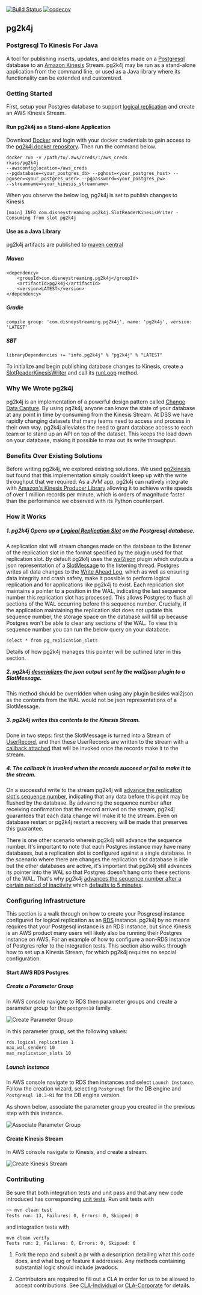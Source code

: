 
[![Build Status](https://travis-ci.com/disneystreaming/pg2k4j.svg?branch=master)](https://travis-ci.com/disneystreaming/pg2k4j) [![codecov](https://codecov.io/gh/disneystreaming/pg2k4j/branch/master/graph/badge.svg)](https://codecov.io/gh/disneystreaming/pg2k4j)

## pg2k4j

### Postgresql To Kinesis For Java

A tool for publishing inserts, updates, and deletes made on a [Postgresql](https://www.postgresql.org/) database to an [Amazon Kinesis](https://aws.amazon.com/kinesis/) Stream.
pg2k4j may be run as a stand-alone application from the command line, or used as a Java library where its functionality
can be extended and customized.

### Getting Started

First, setup your Postgres database to support [logical replication](https://www.postgresql.org/docs/10/static/logical-replication.html) and create an AWS Kinesis Stream.
 
#### Run pg2k4j as a Stand-alone Application
Download [Docker](https://www.docker.com/get-started) and login with your docker credentials to gain access to the [pg2k4j docker repository](https://hub.docker.com/r/rkass/pg2k4j/).
Then run the command below.
```
docker run -v /path/to/.aws/creds/:/aws_creds 
rkass/pg2k4j 
--awsconfiglocation=/aws_creds
--pgdatabase=<your_postgres_db> --pghost=<your_postgres_host> --pguser=<your_postgres_user> --pgpassword=<your_postgres_pw> 
--streamname=<your_kinesis_streamname>
``` 

When you observe the below log, pg2k4j is set to publish changes to Kinesis.

```
[main] INFO com.disneystreaming.pg2k4j.SlotReaderKinesisWriter - Consuming from slot pg2k4j
 ```
 
#### Use as a Java Library

pg2k4j artifacts are published to [maven central](https://mvnrepository.com/artifact/com.disneystreaming/pg2k4j)

##### Maven

```
<dependency>
    <groupId>com.disneystreaming.pg2k4j</groupId>
    <artifactId>pg2k4j</artifactId>
    <version>LATEST</version>
</dependency>
```

##### Gradle

```
compile group: 'com.disneystreaming.pg2k4j', name: 'pg2k4j', version: 'LATEST'
```

##### SBT

```
libraryDependencies += "info.pg2k4j" % "pg2k4j" % "LATEST"
```

To initialize and begin publishing database changes to Kinesis, create a [SlotReaderKinesisWriter](src/main/java/com/disneystreaming/pg2k4j/SlotReaderKinesisWriter.java) 
and call its [runLoop](src/main/java/com/disneystreaming/pg2k4j/SlotReaderKinesisWriter.java#L84) method.

### Why We Wrote pg2k4j

pg2k4j is an implementation of a powerful design pattern called [Change Data Capture](https://en.wikipedia.org/wiki/Change_data_capture).
By using pg2k4j, anyone can know the state of your database at any point in time by consuming from the Kinesis Stream.
At DSS we have rapidly changing datasets that many teams need to access and process in their own way. pg2k4j 
alleviates the need to grant database access to each team or to stand up an API on top of the dataset. This keeps the load down
on your database, making it possible to max out its write throughput. 

### Benefits Over Existing Solutions

Before writing pg2k4j, we explored existing solutions. We used [pg2kinesis](https://github.com/handshake/pg2kinesis) but found
that this implementation simply couldn't keep up with the write throughput that we required. As a JVM app, pg2k4j can natively integrate with [Amazon's
Kinesis Producer Library](https://docs.aws.amazon.com/streams/latest/dev/developing-producers-with-kpl.html) allowing it to achieve write speeds of over
1 million records per minute, which is orders of magnitude faster than the performance we observed with its Python
 counterpart.

### How it Works

##### 1. pg2k4j Opens up a [Logical Replication Slot](https://www.postgresql.org/docs/10/static/logicaldecoding-explanation.html#LOGICALDECODING-REPLICATION-SLOTS) on the Postgresql database.

A replication slot will stream changes made on the database to the listener of the replication slot in the format specified
by the plugin used for that replication slot. By default pg2k4j uses the [wal2json](https://github.com/eulerto/wal2json) plugin
which outputs a json representation of a [SlotMessage](src/main/java/com/disneystreaming/pg2k4j/models/SlotMessage.java) to the 
listening thread. Postgres writes all data changes to the [Write Ahead Log](https://www.postgresql.org/docs/10/static/wal-intro.html), which
as well as ensuring data integrity and crash safety, make it possible to perform logical replication and for applications like
pg2k4j to exist. Each replication slot maintains a pointer to a position in the WAL, indicating the last sequence number this replication
slot has processed. This allows Postgres to flush all sections of the WAL occurring before this sequence number. Crucially, if the
application maintaining the replication slot does not update this sequence number, the storage space on the database will fill up because
Postgres won't be able to clear any sections of the WAL. To view this sequence number you can run the below query on your database.

```
select * from pg_replication_slots
```

Details of how pg2k4j manages this pointer will be outlined later in this section.

##### 2. pg2k4j [deserializes](src/main/java/com/disneystreaming/pg2k4j/SlotReaderKinesisWriter.java#L277) the json output sent by the wal2json plugin to a SlotMessage.

This method should be overridden when using any plugin besides wal2json as the contents from the WAL would not be json
representations of a SlotMessage.

##### 3. pg2k4j writes this contents to the Kinesis Stream.

Done in two steps: first the SlotMessage is turned into a Stream of [UserRecord](https://github.com/awslabs/amazon-kinesis-producer/blob/master/java/amazon-kinesis-producer/src/main/java/com/amazonaws/services/kinesis/producer/UserRecord.java), and then
these UserRecords are written to the stream with a [callback attached](src/main/java/com/disneystreaming/pg2k4j/SlotReaderKinesisWriter.java#L245) that will be invoked once the records make it to the 
stream.

##### 4. The callback is invoked when the records succeed or fail to make it to the stream.

On a successful write to the stream pg2k4j will [advance the replication slot's sequence number](src/main/java/com/disneystreaming/pg2k4j/SlotReaderCallback.java#L83), indicating
that any data before this point may be flushed by the database. By advancing the sequence number after receiving confirmation
that the record arrived on the stream, pg2k4j guarantees that each data change will make it to the stream. Even on database restart 
or pg2k4j restart a recovery will be made that preserves this guarantee.

There is one other scenario wherein pg2k4j will advance the sequence number. It's important to note that each Postgres instance
may have many databases, but a replication slot is configured against a single database. In the scenario where there are changes
the replication slot database is idle but the other databases are active, it's important that pg2k4j still advances its pointer into
the WAL so that Postgres doesn't hang onto these sections of the WAL. That's why pg2k4j [advances the sequence number after
a certain period of inactivity](src/main/java/com/disneystreaming/pg2k4j/SlotReaderKinesisWriter.java#L204-L206)
which [defaults to 5 minutes](src/main/java/com/disneystreaming/pg2k4j/ReplicationConfiguration.java#L38).

### Configuring Infrastructure

This section is a walk through on how to create your Posgresql instance configured for logical replication as an [RDS](https://aws.amazon.com/rds/) instance.
pg2k4j by no means requires that your Postgesql instance is an RDS instance, but since Kinesis is an AWS product many users
will likely also be running their Postgres instance on AWS. For an example of how to configure a non-RDS instance of Postgres refer
to the integration tests. This section also walks through how to set up a Kinesis Stream, for which pg2k4j requires no sepcial configuration.

#### Start AWS RDS Postgres

##### Create a Parameter Group

In AWS console navigate to RDS then parameter groups and create a parameter group for the `postgres10` family.

![Create Parameter Group](exampleImages/parameterGroup.png)

In this parameter group, set the following values:

```bash
rds.logical_replication 1
max_wal_senders 10
max_replication_slots 10
```

##### Launch Instance

In AWS console navigate to RDS then instances and select `Launch Instance`. Follow the creation wizard,
selecting `Postgresql` for the DB engine and `Postgresql 10.3-R1` for the DB engine version.

As shown below, associate the parameter group you created in the previous step with this instance.

![Associate Parameter Group](exampleImages/associateParameterGroup.png)

#### Create Kinesis Stream

In AWS console navigate to Kinesis, and create a stream.

![Create Kinesis Stream](exampleImages/setupKinesisStream.png)

### Contributing

Be sure that both integration tests and unit pass and that any new code introduced has corresponding [unit tests](src/test/java/com/disney/pg2k4j). Run unit tests with 

```bash
>> mvn clean test
Tests run: 13, Failures: 0, Errors: 0, Skipped: 0
```

and integration tests with 

```
mvn clean verify
Tests run: 2, Failures: 0, Errors: 0, Skipped: 0
```

1. Fork the repo and submit a pr with a description detailing what this code does, and what bug or feature it addresses. Any methods
containing substantial logic should include javadocs.

2. Contributors are required to fill out a CLA in order for us to be allowed to accept contributions. See [CLA-Individual](CLA-Individual.md) or [CLA-Corporate](CLA-Corporate.md) for details.
